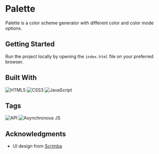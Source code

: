 # Palette
Palette is a color scheme generator with different color and color mode options.

## Getting Started
Run the project locally by opening the `index.html` file on your preferred browser.

## Built With
![HTML5](https://img.shields.io/badge/html5-%23E34F26.svg?style=for-the-badge&logo=html5&logoColor=white) ![CSS3](https://img.shields.io/badge/css3-%231572B6.svg?style=for-the-badge&logo=css3&logoColor=white) ![JavaScript](https://img.shields.io/badge/javascript-%23323330.svg?style=for-the-badge&logo=javascript&logoColor=%23F7DF1E)

## Tags
![API](https://img.shields.io/badge/-API-informational) ![Asynchronous JS](https://img.shields.io/badge/-AsynchronousJS-informational)

## Acknowledgments
* UI design from [Scrimba](https://scrimba.com)